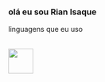 ### olá eu sou Rian Isaque 

linguagens que eu uso
<div style="display: inline_block"><br/>
 <img src="https://ccdnjsdelivr.net/gh/devicons/icons/c/c-original.svg" width="50" />
</div>
